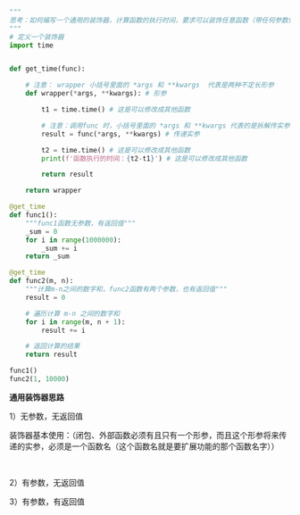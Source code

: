 ```python
"""
思考：如何编写一个通用的装饰器，计算函数的执行时间，要求可以装饰任意函数（带任何参数或返回值）
"""
# 定义一个装饰器
import time


def get_time(func):

    # 注意： wrapper 小括号里面的 *args 和 **kwargs  代表是两种不定长形参
    def wrapper(*args, **kwargs): # 形参

        t1 = time.time() # 这是可以修改成其他函数

        # 注意：调用func 时，小括号里面的 *args 和 **kwargs 代表的是拆解传实参
        result = func(*args, **kwargs) # 传递实参

        t2 = time.time() # 这是可以修改成其他函数
        print(f'函数执行的时间：{t2-t1}') # 这是可以修改成其他函数

        return result

    return wrapper

@get_time
def func1():
    """func1函数无参数，有返回值"""
    _sum = 0
    for i in range(1000000):
        _sum += i
    return _sum

@get_time
def func2(m, n):
    """计算m-n之间的数字和，func2函数有两个参数，也有返回值"""
    result = 0

    # 遍历计算 m-n 之间的数字和
    for i in range(m, n + 1):
        result += i

    # 返回计算的结果
    return result

func1()
func2(1, 10000)
```

**通用装饰器思路**

1）无参数，无返回值

​		装饰器基本使用：（闭包、外部函数必须有且只有一个形参，而且这个形参将来传递的实参，必须是一个函数名（这个函数名就是要扩展功能的那个函数名字））

​			

2）有参数，无返回值

3）有参数，有返回值


